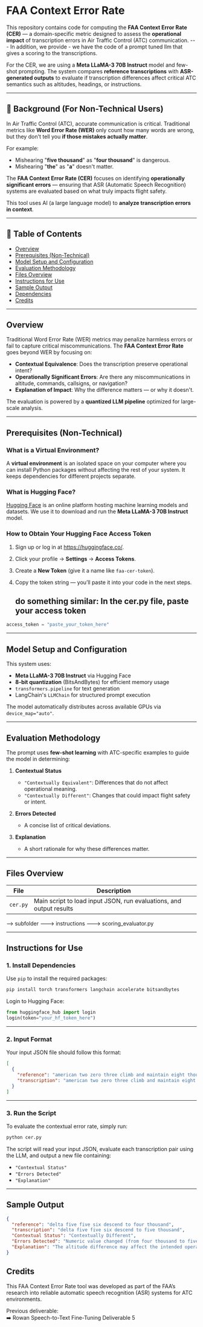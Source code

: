 # FAA Context Error Rate

This repository contains code for computing the **FAA Context Error Rate (CER)** — a domain-specific metric designed to assess the **operational impact** of transcription errors in Air Traffic Control (ATC) communication. --- In addition, we provide - we have the code of a prompt tuned llm that gives a scoring to the transcriptions.

For the CER, we are using a **Meta LLaMA-3 70B Instruct** model and few-shot prompting. The system compares **reference transcriptions** with **ASR-generated outputs** to evaluate if transcription differences affect critical ATC semantics such as altitudes, headings, or instructions.

---

## 📖 Background (For Non-Technical Users)

In Air Traffic Control (ATC), accurate communication is critical. Traditional metrics like **Word Error Rate (WER)** only count how many words are wrong, but they don't tell you **if those mistakes actually matter**.

For example:
- Mishearing "**five thousand**" as "**four thousand**" is dangerous.
- Mishearing "**the**" as "**a**" doesn't matter.

The **FAA Context Error Rate (CER)** focuses on identifying **operationally significant errors** — ensuring that ASR (Automatic Speech Recognition) systems are evaluated based on what truly impacts flight safety.

This tool uses AI (a large language model) to **analyze transcription errors in context**.

---

## 📑 Table of Contents

- [Overview](#overview)  
- [Prerequisites (Non-Technical)](#prerequisites-non-technical)  
- [Model Setup and Configuration](#model-setup-and-configuration)  
- [Evaluation Methodology](#evaluation-methodology)  
- [Files Overview](#files-overview)  
- [Instructions for Use](#instructions-for-use)  
- [Sample Output](#sample-output)  
- [Dependencies](#dependencies)  
- [Credits](#credits)  

---

## Overview

Traditional Word Error Rate (WER) metrics may penalize harmless errors or fail to capture critical miscommunications. The **FAA Context Error Rate** goes beyond WER by focusing on:

- **Contextual Equivalence**: Does the transcription preserve operational intent?
- **Operationally Significant Errors**: Are there any miscommunications in altitude, commands, callsigns, or navigation?
- **Explanation of Impact**: Why the difference matters — or why it doesn't.

The evaluation is powered by a **quantized LLM pipeline** optimized for large-scale analysis.

---



## Prerequisites (Non-Technical)

### What is a Virtual Environment?
A **virtual environment** is an isolated space on your computer where you can install Python packages without affecting the rest of your system. It keeps dependencies for different projects separate.

### What is Hugging Face?
[Hugging Face](https://huggingface.co/) is an online platform hosting machine learning models and datasets. We use it to download and run the **Meta LLaMA-3 70B Instruct** model.

### How to Obtain Your Hugging Face Access Token
1. Sign up or log in at https://huggingface.co/.  
2. Click your profile → **Settings** → **Access Tokens**.  
3. Create a **New Token** (give it a name like `faa-cer-token`).  
4. Copy the token string — you’ll paste it into your code in the next steps.

   ## do something similar: In the cer.py file, paste your access token

```python
access_token = "paste_your_token_here"
```

---


## Model Setup and Configuration

This system uses:

- **Meta LLaMA-3 70B Instruct** via Hugging Face  
- **8-bit quantization** (BitsAndBytes) for efficient memory usage  
- `transformers.pipeline` for text generation  
- LangChain's `LLMChain` for structured prompt execution  

The model automatically distributes across available GPUs via `device_map="auto"`.

---

## Evaluation Methodology

The prompt uses **few-shot learning** with ATC-specific examples to guide the model in determining:

1. **Contextual Status**  
    - `"Contextually Equivalent"`: Differences that do not affect operational meaning.  
    - `"Contextually Different"`: Changes that could impact flight safety or intent.

2. **Errors Detected**  
    - A concise list of critical deviations.

3. **Explanation**  
    - A short rationale for why these differences matter.

---

## Files Overview

| File                  | Description                                                          |
|-----------------------|----------------------------------------------------------------------|
| `cer.py`              | Main script to load input JSON, run evaluations, and output results  |
--> subfolder
        ---> instructions
        ---> scoring_evaluator.py

---

## Instructions for Use

### 1. Install Dependencies

Use `pip` to install the required packages:

```bash
pip install torch transformers langchain accelerate bitsandbytes
```

Login to Hugging Face:

```python
from huggingface_hub import login
login(token="your_hf_token_here")
```

---

### 2. Input Format

Your input JSON file should follow this format:

```json
[
  {
    "reference": "american two zero three climb and maintain eight thousand",
    "transcription": "american two zero three climb and maintain eight thousand"
  }
]
```

---

### 3. Run the Script

To evaluate the contextual error rate, simply run:

```bash
python cer.py
```

The script will read your input JSON, evaluate each transcription pair using the LLM, and output a new file containing:

- `"Contextual Status"`  
- `"Errors Detected"`  
- `"Explanation"`

---

## Sample Output

```json
{
  "reference": "delta five five six descend to four thousand",
  "transcription": "delta five five six descend to five thousand",
  "Contextual Status": "Contextually Different",
  "Errors Detected": "Numeric value changed (from four thousand to five thousand)",
  "Explanation": "The altitude difference may affect the intended operational instructions."
}
```


## Credits

This FAA Context Error Rate tool was developed as part of the FAA’s research into reliable automatic speech recognition (ASR) systems for ATC environments.

Previous deliverable:  
➡️ Rowan Speech-to-Text Fine-Tuning Deliverable 5
